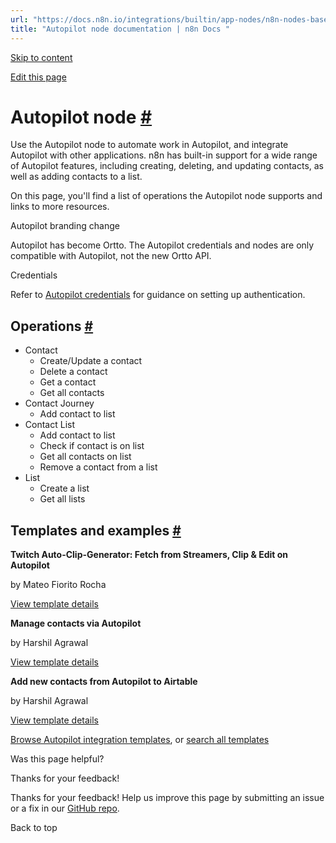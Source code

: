 ```yaml
---
url: "https://docs.n8n.io/integrations/builtin/app-nodes/n8n-nodes-base.autopilot/"
title: "Autopilot node documentation | n8n Docs "
---
```


[Skip to content](https://docs.n8n.io/integrations/builtin/app-nodes/n8n-nodes-base.autopilot/#autopilot-node)

[Edit this page](https://github.com/n8n-io/n8n-docs/edit/main/docs/integrations/builtin/app-nodes/n8n-nodes-base.autopilot.md "Edit this page")

# Autopilot node [\#](https://docs.n8n.io/integrations/builtin/app-nodes/n8n-nodes-base.autopilot/\#autopilot-node "Permanent link")

Use the Autopilot node to automate work in Autopilot, and integrate Autopilot with other applications. n8n has built-in support for a wide range of Autopilot features, including creating, deleting, and updating contacts, as well as adding contacts to a list.

On this page, you'll find a list of operations the Autopilot node supports and links to more resources.

Autopilot branding change

Autopilot has become Ortto. The Autopilot credentials and nodes are only compatible with Autopilot, not the new Ortto API.

Credentials

Refer to [Autopilot credentials](https://docs.n8n.io/integrations/builtin/credentials/autopilot/) for guidance on setting up authentication.

## Operations [\#](https://docs.n8n.io/integrations/builtin/app-nodes/n8n-nodes-base.autopilot/\#operations "Permanent link")

- Contact
  - Create/Update a contact
  - Delete a contact
  - Get a contact
  - Get all contacts
- Contact Journey
  - Add contact to list
- Contact List
  - Add contact to list
  - Check if contact is on list
  - Get all contacts on list
  - Remove a contact from a list
- List
  - Create a list
  - Get all lists

## Templates and examples [\#](https://docs.n8n.io/integrations/builtin/app-nodes/n8n-nodes-base.autopilot/\#templates-and-examples "Permanent link")

**Twitch Auto-Clip-Generator: Fetch from Streamers, Clip & Edit on Autopilot**

by Mateo Fiorito Rocha

[View template details](https://n8n.io/workflows/3521-twitch-auto-clip-generator-fetch-from-streamers-clip-and-edit-on-autopilot/)

**Manage contacts via Autopilot**

by Harshil Agrawal

[View template details](https://n8n.io/workflows/990-manage-contacts-via-autopilot/)

**Add new contacts from Autopilot to Airtable**

by Harshil Agrawal

[View template details](https://n8n.io/workflows/991-add-new-contacts-from-autopilot-to-airtable/)

[Browse Autopilot integration templates](https://n8n.io/integrations/autopilot/), or [search all templates](https://n8n.io/workflows/)

Was this page helpful?






Thanks for your feedback!






Thanks for your feedback! Help us improve this page by submitting an issue or a fix in our [GitHub repo](https://github.com/n8n-io/n8n-docs).


Back to top